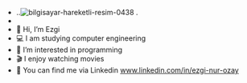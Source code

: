 -  ..![bilgisayar-hareketli-resim-0438](https://user-images.githubusercontent.com/114863768/195635739-3eb87653-94aa-4383-8123-2d2f04a905f2.gif)
.
-
- 👋 Hi, I’m Ezgi
- 💻  I am studying computer engineering
- 👀 I’m interested in programming 
- 🎬 I enjoy watching movies 
- 💬 You can find me via Linkedin www.linkedin.com/in/ezgi-nur-ozay



